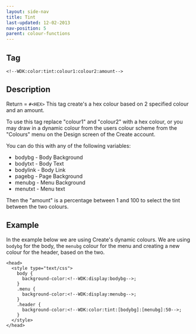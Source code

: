 ```yaml
---
layout: side-nav
title: Tint
last-updated: 12-02-2013
nav-position: 5
parent: colour-functions
---
```


## Tag

`<!--WDK:color:tint:colour1:colour2:amount-->`

## Description

Return = `#<HEX>`
This tag create's a hex colour based on 2 specified colour and an amount.

To use this tag replace "colour1" and "colour2" with a hex colour, or you may draw in a dynamic colour from the users colour scheme from the "Colours" menu on the Design screen of the Create account.

You can do this with any of the following variables:
- bodybg - Body Background
- bodytxt - Body Text
- bodylink - Body Link
- pagebg - Page Background
- menubg - Menu Background
- menutxt - Menu text

Then the "amount" is a percentage between 1 and 100 to select the tint between the two colours.

## Example

In the example below we are using Create's dynamic colours. We are using `bodybg` for the body, the `menubg` colour for the menu and creating a new colour for the header, based on the two.

~~~
<head>
  <style type="text/css">
    body {
      background-color:<!--WDK:display:bodybg-->;
    }
    .menu {
      background-color:<!--WDK:display:menubg-->;
    }
    .header {
      background-color:<!--WDK:color:tint:[bodybg]:[menubg]:50-->;
    }
  </style>
</head>
~~~